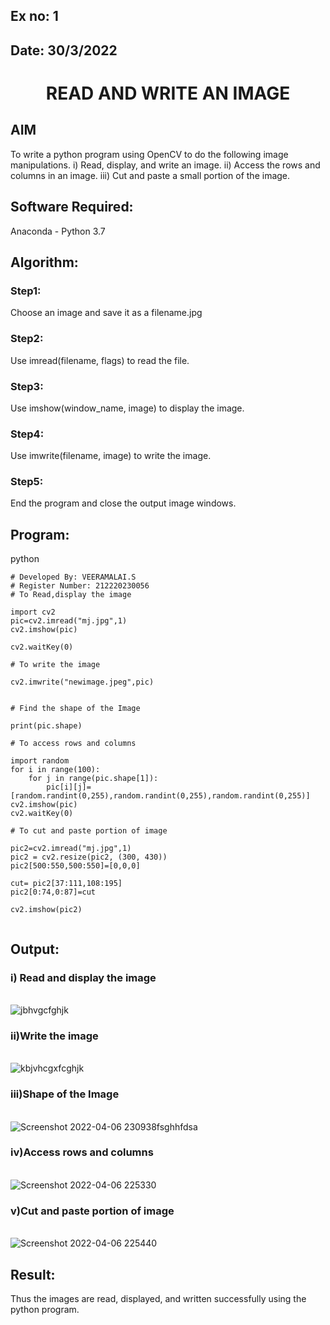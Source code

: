 ## Ex no: 1
## Date: 30/3/2022
# <p align="center">READ AND WRITE AN IMAGE</p>
## AIM
To write a python program using OpenCV to do the following image manipulations.
i) Read, display, and write an image.
ii) Access the rows and columns in an image.
iii) Cut and paste a small portion of the image.

## Software Required:
Anaconda - Python 3.7
## Algorithm:
### Step1:
Choose an image and save it as a filename.jpg
### Step2:
Use imread(filename, flags) to read the file.
### Step3:
Use imshow(window_name, image) to display the image.
### Step4:
Use imwrite(filename, image) to write the image.
### Step5:
End the program and close the output image windows.
## Program:
python
```
# Developed By: VEERAMALAI.S
# Register Number: 212220230056
# To Read,display the image

import cv2
pic=cv2.imread("mj.jpg",1)
cv2.imshow(pic)

cv2.waitKey(0)

# To write the image

cv2.imwrite("newimage.jpeg",pic)


# Find the shape of the Image

print(pic.shape)

# To access rows and columns

import random
for i in range(100):
    for j in range(pic.shape[1]):
        pic[i][j]=[random.randint(0,255),random.randint(0,255),random.randint(0,255)]
cv2.imshow(pic)
cv2.waitKey(0)

# To cut and paste portion of image

pic2=cv2.imread("mj.jpg",1)
pic2 = cv2.resize(pic2, (300, 430))
pic2[500:550,500:550]=[0,0,0]

cut= pic2[37:111,108:195]
pic2[0:74,0:87]=cut

cv2.imshow(pic2)


```


## Output:

### i) Read and display the image

<br>![jbhvgcfghjk](https://user-images.githubusercontent.com/75234790/162033880-df29da78-c85e-4803-9487-0f96462514e5.png)



### ii)Write the image

<br>![kbjvhcgxfcghjk](https://user-images.githubusercontent.com/75234790/162035315-1922a987-79ea-4f49-b5ea-2b1383b847c4.png)


### iii)Shape of the Image

<br>![Screenshot 2022-04-06 230938fsghhfdsa](https://user-images.githubusercontent.com/75234790/162035573-822b73c6-dd98-40ea-8a47-05dad820b9f0.png)


### iv)Access rows and columns

<br>![Screenshot 2022-04-06 225330](https://user-images.githubusercontent.com/75234790/162035671-b2ea8d3e-4f47-4965-908f-1b0011f9cb5b.png)



### v)Cut and paste portion of image

<br>![Screenshot 2022-04-06 225440](https://user-images.githubusercontent.com/75234790/162035867-9e05c529-97b6-4c96-9b7c-e99044fb2555.png)



## Result:
Thus the images are read, displayed, and written successfully using the python program.
